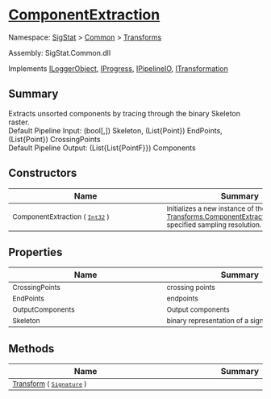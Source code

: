 # [ComponentExtraction](./ComponentExtraction.md)

Namespace: [SigStat]() > [Common](./../README.md) > [Transforms](./README.md)

Assembly: SigStat.Common.dll

Implements [ILoggerObject](./../ILoggerObject.md), [IProgress](./../Helpers/IProgress.md), [IPipelineIO](./../Pipeline/IPipelineIO.md), [ITransformation](./../ITransformation.md)

## Summary
Extracts unsorted components by tracing through the binary Skeleton raster.  <br>Default Pipeline Input: (bool[,]) Skeleton, (List{Point}) EndPoints, (List{Point}) CrossingPoints<br>Default Pipeline Output: (List{List{PointF}}) Components

## Constructors

| Name | Summary | 
| --- | --- | 
| <div style="width:290px"><sub>ComponentExtraction ( [`Int32`](https://docs.microsoft.com/en-us/dotnet/api/System.Int32) )</sub></div>| <div style="width:290px"><sub>Initializes a new instance of the [Transforms.ComponentExtraction](https://github.com/hargitomi97/sigstat/blob/master/docs/md/SigStat/Common/Transforms/ComponentExtraction.md) class with specified sampling resolution.</sub></div>| <br>


## Properties

| Name | Summary | 
| --- | --- | 
| <div style="width:290px"><sub>CrossingPoints</sub></div>| <div style="width:290px"><sub>crossing points</sub></div>| <br>
| <div style="width:290px"><sub>EndPoints</sub></div>| <div style="width:290px"><sub>endpoints</sub></div>| <br>
| <div style="width:290px"><sub>OutputComponents</sub></div>| <div style="width:290px"><sub>Output components</sub></div>| <br>
| <div style="width:290px"><sub>Skeleton</sub></div>| <div style="width:290px"><sub>binary representation of a signature image</sub></div>| <br>


## Methods

| Name | Summary | 
| --- | --- | 
| <div style="width:290px"><sub>[Transform](./Methods/ComponentExtraction-100663565.md) ( [`Signature`](./../Signature.md) )</sub></div>| <div style="width:290px"><sub></sub></div>| <br>


